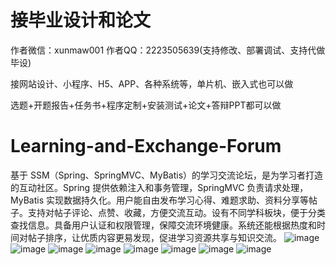 # 接毕业设计和论文
作者微信：xunmaw001  作者QQ：2223505639(支持修改、部署调试、支持代做毕设)

接网站设计、小程序、H5、APP、各种系统等，单片机、嵌入式也可以做

选题+开题报告+任务书+程序定制+安装测试+论文+答辩PPT都可以做
# Learning-and-Exchange-Forum
基于 SSM（Spring、SpringMVC、MyBatis）的学习交流论坛，是为学习者打造的互动社区。Spring 提供依赖注入和事务管理，SpringMVC 负责请求处理，MyBatis 实现数据持久化。用户能自由发布学习心得、难题求助、资料分享等帖子。支持对帖子评论、点赞、收藏，方便交流互动。设有不同学科板块，便于分类查找信息。具备用户认证和权限管理，保障交流环境健康。系统还能根据热度和时间对帖子排序，让优质内容更易发现，促进学习资源共享与知识交流。 
![image](https://github.com/user-attachments/assets/bb18198c-b1f6-4283-b1dd-7bdc8a0fbf4d)
![image](https://github.com/user-attachments/assets/c75e3def-3cb6-4fd6-84b3-a6ece58d9306)
![image](https://github.com/user-attachments/assets/6e83f042-8b93-4af1-a0df-0028e4f5d9aa)
![image](https://github.com/user-attachments/assets/2548df19-6b4d-4640-b49e-cf65c823c345)
![image](https://github.com/user-attachments/assets/a47edf42-91a3-4419-ac7d-54e2b6771914)
![image](https://github.com/user-attachments/assets/8ec9a635-10e4-4423-b340-7bd21f811e9c)
![image](https://github.com/user-attachments/assets/af0c56c7-979a-4917-8ef5-b15665f94c14)
![image](https://github.com/user-attachments/assets/588d672b-5453-47c0-9c17-55e84b770403)
